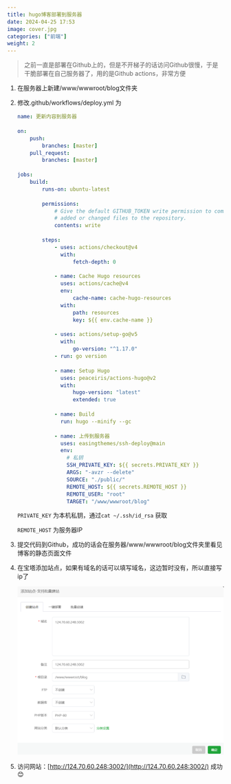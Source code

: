 ```yaml
---
title: hugo博客部署到服务器
date: 2024-04-25 17:53
image: cover.jpg
categories: ["前端"]
weight: 2 
---
```

> 之前一直是部署在Github上的，但是不开梯子的话访问Github很慢，于是干脆部署在自己服务器了，用的是Github actions，非常方便

1. 在服务器上新建/www/wwwroot/blog文件夹
2. 修改.github/workflows/deploy.yml 为
    
    ```yaml
    name: 更新内容到服务器
    
    on:
        push:
            branches: [master]
        pull_request:
            branches: [master]
    
    jobs:
        build:
            runs-on: ubuntu-latest
    
            permissions:
                # Give the default GITHUB_TOKEN write permission to commit and push the
                # added or changed files to the repository.
                contents: write
    
            steps:
                - uses: actions/checkout@v4
                  with:
                      fetch-depth: 0
    
                - name: Cache Hugo resources
                  uses: actions/cache@v4
                  env:
                      cache-name: cache-hugo-resources
                  with:
                      path: resources
                      key: ${{ env.cache-name }}
    
                - uses: actions/setup-go@v5
                  with:
                      go-version: "^1.17.0"
                - run: go version
    
                - name: Setup Hugo
                  uses: peaceiris/actions-hugo@v2
                  with:
                      hugo-version: "latest"
                      extended: true
    
                - name: Build
                  run: hugo --minify --gc
    
                - name: 上传到服务器
                  uses: easingthemes/ssh-deploy@main
                  env:
                    # 私钥
                    SSH_PRIVATE_KEY: ${{ secrets.PRIVATE_KEY }}
                    ARGS: "-avzr --delete"
                    SOURCE: "./public/"
                    REMOTE_HOST: ${{ secrets.REMOTE_HOST }}
                    REMOTE_USER: "root"
                    TARGET: "/www/wwwroot/blog"
    
    ```
    
    `PRIVATE_KEY`  为本机私钥，通过`cat ~/.ssh/id_rsa` 获取
    
    `REMOTE_HOST` 为服务器IP
    
3. 提交代码到Github，成功的话会在服务器/www/wwwroot/blog文件夹里看见博客的静态页面文件
4. 在宝塔添加站点，如果有域名的话可以填写域名，这边暂时没有，所以直接写ip了
    
    ![宝塔新建站点](site.png)
    
5. 访问网站：[http://124.70.60.248:3002/](http://124.70.60.248:3002/) 成功😊